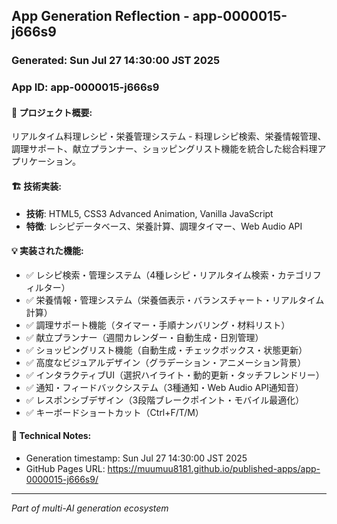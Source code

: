 ## App Generation Reflection - app-0000015-j666s9

### Generated: Sun Jul 27 14:30:00 JST 2025
### App ID: app-0000015-j666s9

#### 🎯 プロジェクト概要:
リアルタイム料理レシピ・栄養管理システム - 料理レシピ検索、栄養情報管理、調理サポート、献立プランナー、ショッピングリスト機能を統合した総合料理アプリケーション。

#### 🏗️ 技術実装:
- **技術**: HTML5, CSS3 Advanced Animation, Vanilla JavaScript
- **特徴**: レシピデータベース、栄養計算、調理タイマー、Web Audio API

#### 💡 実装された機能:
- ✅ レシピ検索・管理システム（4種レシピ・リアルタイム検索・カテゴリフィルター）
- ✅ 栄養情報・管理システム（栄養価表示・バランスチャート・リアルタイム計算）
- ✅ 調理サポート機能（タイマー・手順ナンバリング・材料リスト）
- ✅ 献立プランナー（週間カレンダー・自動生成・日別管理）
- ✅ ショッピングリスト機能（自動生成・チェックボックス・状態更新）
- ✅ 高度なビジュアルデザイン（グラデーション・アニメーション背景）
- ✅ インタラクティブUI（選択ハイライト・動的更新・タッチフレンドリー）
- ✅ 通知・フィードバックシステム（3種通知・Web Audio API通知音）
- ✅ レスポンシブデザイン（3段階ブレークポイント・モバイル最適化）
- ✅ キーボードショートカット（Ctrl+F/T/M）

#### 📝 Technical Notes:
- Generation timestamp: Sun Jul 27 14:30:00 JST 2025
- GitHub Pages URL: https://muumuu8181.github.io/published-apps/app-0000015-j666s9/

---
*Part of multi-AI generation ecosystem*